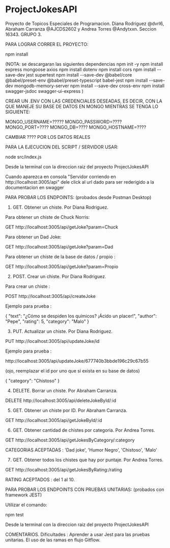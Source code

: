 # ProjectJokesAPI
Proyecto de Topicos Especiales de Programacion. Diana Rodriguez @dvrl6, Abraham Carranza @AJCDS2602 y Andrea Torres @Andytxxn. Seccion 16343. GRUPO 3.



PARA LOGRAR CORRER EL PROYECTO:

npm install

(NOTA: se descargaran las siguientes dependencias 
npm init -y
npm install express mongoose axios
npm install dotenv
npm install cors
npm install --save-dev jest supertest
npm install --save-dev @babel/core @babel/preset-env @babel/preset-typescript babel-jest
npm install --save-dev mongodb-memory-server
npm install --save-dev cross-env
npm install swagger-jsdoc swagger-ui-express
)

CREAR UN .ENV CON LAS CREDENCIALES DESEADAS, ES DECIR, CON LA QUE MANEJE SU BASE DE DATOS EN MONGO MIENTRAS SE TENGA LO SIGUIENTE:

MONGO_USERNAME=?????
MONGO_PASSWORD=????
MONGO_PORT=????
MONGO_DB=????
MONGO_HOSTNAME=????

CAMBIAR ???? POR LOS DATOS REALES

PARA LA EJECUCION DEL SCRIPT / SERVIDOR USAR:

node src/index.js 

Desde la terminal con la direccion raiz del proyecto ProjectJokesAPI

Cuando aparezca en consola "Servidor corriendo en http://localhost:3005/api" dele click al url dado para ser rederigido a la documentacion en swagger

PARA PROBAR LOS ENDPOINTS: (probados desde Postman Desktop)

1. GET. Obtener un chiste. Por Diana Rodriguez.

Para obtener un chiste de Chuck Norris:

GET http://localhost:3005/api/getJoke?param=Chuck

Para obtener un Dad Joke: 

GET http://localhost:3005/api/getJoke?param=Dad

Para obtener un chiste de la base de datos / propio :

GET http://localhost:3005/api/getJoke?param=Propio

2. POST. Crear un chiste. Por Diana Rodriguez.

Para crear un chiste :

POST http://localhost:3005/api/createJoke

Ejemplo para prueba :

{
    "text": "¿Cómo se despiden los químicos? ¡Ácido un placer!",
    "author": "Pepe",
    "rating": 5,
    "category": "Malo"
}

3. PUT. Actualizar un chiste. Por Diana Rodriguez.

PUT http://localhost:3005/api/updateJoke/id

Ejemplo para prueba : 

http://localhost:3005/api/updateJoke/677740b3bbde196c29c67b55

(ojo, reemplazar el id por uno que si exista en su base de datos)

{
    "category": "Chistoso"
}

4. DELETE. Borrar un chiste. Por Abraham Carranza.

DELETE http://localhost:3005/api/deleteJokeById/:id

5. GET. Obtener un chiste por ID. Por Abraham Carranza.

GET http://localhost:3005/api/getJokeById/:id

6. GET. Obtener cantidad de chistes por categoria. Por Andrea Torres.

GET http://localhost:3005/api/getJokesByCategory/:category

CATEGORIAS ACEPTADAS : 'Dad joke', 'Humor Negro', 'Chistoso', 'Malo'

7. GET. Obtener todos los chistes que hay por puntaje. Por Andrea Torres.

GET http://localhost:3005/api/getJokesByRating:/rating

RATING ACEPTADOS : del 1 al 10.

PARA PROBAR LOS ENDPOINTS CON PRUEBAS UNITARIAS: (probados con framework JEST)

Utilizar el comando:

npm test

Desde la terminal con la direccion raiz del proyecto ProjectJokesAPI




COMENTARIOS.
Dificultades : Aprender a usar Jest para las pruebas unitarias. 
El uso de las ramas en flujo Gitflow.
